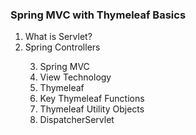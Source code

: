 <h3>Spring MVC with Thymeleaf Basics</h3>

<ol>
	<li> What is Servlet? </li>
	<li> Spring Controllers </li>
	

3. Spring MVC
4. View Technology
5. Thymeleaf
6. Key Thymeleaf Functions
7. Thymeleaf Utility Objects
8. DispatcherServlet
</ol>